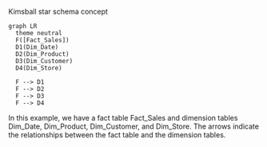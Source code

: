 Kimsball star schema concept

```mermaid
graph LR
  theme neutral
  F([Fact_Sales])
  D1(Dim_Date)
  D2(Dim_Product)
  D3(Dim_Customer)
  D4(Dim_Store)
  
  F --> D1
  F --> D2
  F --> D3
  F --> D4
```

In this example, we have a fact table Fact_Sales and dimension tables Dim_Date, Dim_Product, Dim_Customer, and Dim_Store. The arrows indicate the relationships between the fact table and the dimension tables.
